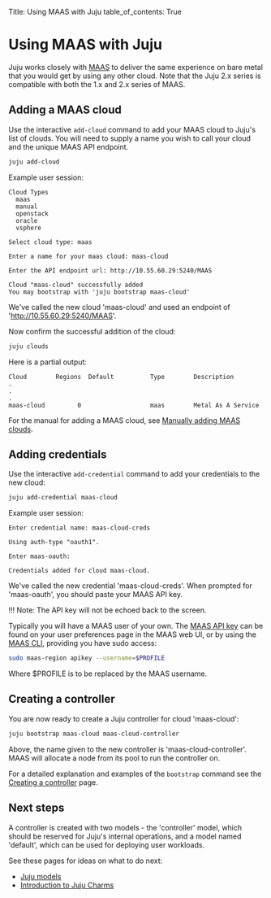 Title: Using MAAS with Juju
table_of_contents: True

# Using MAAS with Juju

Juju works closely with [MAAS][maas-site] to deliver the same experience
on bare metal that you would get by using any other cloud. Note that the 
Juju 2.x series is compatible with both the 1.x and 2.x series of MAAS.

## Adding a MAAS cloud

Use the interactive `add-cloud` command to add your MAAS cloud to Juju's list
of clouds. You will need to supply a name you wish to call your cloud and the
unique MAAS API endpoint.

```bash
juju add-cloud
```

Example user session:

```no-highlight
Cloud Types
  maas
  manual
  openstack
  oracle
  vsphere

Select cloud type: maas

Enter a name for your maas cloud: maas-cloud

Enter the API endpoint url: http://10.55.60.29:5240/MAAS

Cloud "maas-cloud" successfully added
You may bootstrap with 'juju bootstrap maas-cloud'
```

We've called the new cloud 'maas-cloud' and used an endpoint of
'http://10.55.60.29:5240/MAAS'.

Now confirm the successful addition of the cloud:

```bash
juju clouds
```

Here is a partial output:

```no-highlight
Cloud        Regions  Default          Type        Description
.
.
.
maas-cloud         0                   maas        Metal As A Service
```

For the manual for adding a MAAS cloud, see
[Manually adding MAAS clouds][clouds-adding-maas].

## Adding credentials

Use the interactive `add-credential` command to add your credentials to the new
cloud:

```bash
juju add-credential maas-cloud
```

Example user session:

```no-highlight
Enter credential name: maas-cloud-creds

Using auth-type "oauth1".

Enter maas-oauth:

Credentials added for cloud maas-cloud.
```

We've called the new credential 'maas-cloud-creds'. When prompted for
'maas-oauth', you should paste your MAAS API key.

!!! Note:
    The API key will not be echoed back to the screen.

Typically you will have a MAAS user of your own. The [MAAS API key][maas-api]
can be found on your user preferences page in the MAAS web UI, or by using the
[MAAS CLI][maas-cli], providing you have sudo access:

```bash
sudo maas-region apikey --username=$PROFILE
```

Where $PROFILE is to be replaced by the MAAS username.

## Creating a controller

You are now ready to create a Juju controller for cloud 'maas-cloud':

```bash
juju bootstrap maas-cloud maas-cloud-controller
```

Above, the name given to the new controller is 'maas-cloud-controller'. MAAS
will allocate a node from its pool to run the controller on.

For a detailed explanation and examples of the `bootstrap` command see the
[Creating a controller][controllers-creating] page.

## Next steps

A controller is created with two models - the 'controller' model, which
should be reserved for Juju's internal operations, and a model named
'default', which can be used for deploying user workloads.

See these pages for ideas on what to do next:

 - [Juju models][models]
 - [Introduction to Juju Charms][charms]


<!-- LINKS -->

[maas-site]: https://maas.io
[maas-cli]: https://docs.ubuntu.com/maas/en/manage-cli
[maas-api]: https://docs.ubuntu.com/maas/en/manage-account#api-key
[maas-manual]: ./clouds-maas-manual.md
[create-a-controller-with-constraints]: ./controllers-creating.md#create-a-controller-with-constraints
[models]: ./models.md
[charms]: ./charms.md
[clouds-adding-maas]: ./clouds.md#manually-adding-maas-clouds
[controllers-creating]: ./controllers-creating.md
